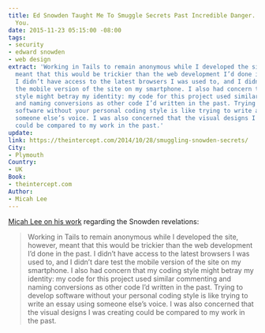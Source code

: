 ```yaml
---
title: Ed Snowden Taught Me To Smuggle Secrets Past Incredible Danger. Now I Teach
  You.
date: 2015-11-23 05:15:00 -08:00
tags:
- security
- edward snowden
- web design
extract: 'Working in Tails to remain anonymous while I developed the site, however,
  meant that this would be trickier than the web development I’d done in the past.
  I didn’t have access to the latest browsers I was used to, and I didn’t dare test
  the mobile version of the site on my smartphone. I also had concern that my coding
  style might betray my identity: my code for this project used similar commenting
  and naming conversions as other code I’d written in the past. Trying to develop
  software without your personal coding style is like trying to write an essay using
  someone else’s voice. I was also concerned that the visual designs I was creating
  could be compared to my work in the past.'
update: 
link: https://theintercept.com/2014/10/28/smuggling-snowden-secrets/
City:
- Plymouth
Country:
- UK
Book:
- theintercept.com
Author:
- Micah Lee
---
```


[Micah Lee on his work](https://theintercept.com/2014/10/28/smuggling-snowden-secrets/) regarding the Snowden revelations: 

> Working in Tails to remain anonymous while I developed the site, however, meant that this would be trickier than the web development I’d done in the past. I didn’t have access to the latest browsers I was used to, and I didn’t dare test the mobile version of the site on my smartphone. I also had concern that my coding style might betray my identity: my code for this project used similar commenting and naming conversions as other code I’d written in the past. Trying to develop software without your personal coding style is like trying to write an essay using someone else’s voice. I was also concerned that the visual designs I was creating could be compared to my work in the past.
